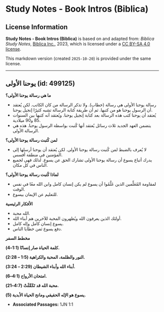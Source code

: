 # Study Notes - Book Intros (Biblica)

## License Information

**Study Notes - Book Intros (Biblica)** is based on and adapted from: _Biblica Study Notes_, [Biblica Inc.](https://www.biblica.com/), 2023, which is licensed under a [CC BY-SA 4.0 license](https://creativecommons.org/licenses/by-sa/4.0/legalcode.en).

This markdown version (created `2025-10-20`) is provided under the same license.



--------------------------------

## يوحنا الأولى (id: 499125)

**ما هي رسالة يوحنا الأولى؟**

* رسالة يوحنا الأولى هي رسالة (خطاب). ولا تذكر الرسالة من كان الكاتب. لكن يُعتقد أن الرسول يوحنا هو من كتبها. ثم أن طريقة كتابة الرسالة تشبه كثيرًا إنجيل يوحنا.
* يُعتقد أن يوحنا كتب هذه الرسالة بعد كتابة إنجيل يوحنا. ويُعتقد أنه كتبها بين السنوات 85 و90 ميلادية.
* يتضمن العهد الجديد ثلاث رسائل يُعتقد أنها كُتبت بواسطة الرسول يوحنا. هذه هي الرسالة الأولى.

**لمن كُتبت رسالة يوحنا الأولى؟**

* لا يُعرف بالضبط لمن كُتبت رسالة يوحنا الأولى. لكن يُعتقد أن يوحنا أرسلها إلى المؤمنين في منطقة أفسس.
* يدرك أتباع يسوع أن رسالة يوحنا الأولى تشارك الحق عن يسوع. لذلك فهي لجميع الناس في كل مكان.

**لماذا كُتبت رسالة يوحنا الأولى؟**

* لمقاومة المُعَلِّمين الذين عَلَّمُوا أن يسوع لم يكن إنسان كامل وابن الله معُا في نفس الوقت.
* للتعليم عن الإيمان بيسوع.

**الأفكار الرئيسية**

* الله محبة.
* أولئك الذين يعرفون الله ويُظهرون المحبة للآخرين هم أبناء الله.
* يسوع إنسان كامل وإله كامل.
* دفع يسوع ثمن خطايا الناس.

**مخطط السفر**

**كلمة الحياة صار إنسانًا (1:1–4\).**

**النور والظلمة، المحبة والكراهية (1:5 – 2:28\).**

**أبناء الله وأبناء الشيطان (2:29 – 3:24\).**

**امتحان الأرواح (4:1–6\).**

**محبة الله قد** **تَكَمَّلَتْ** **(4:7–21\).**

**يسوع هو الإله الحقيقي ومانح الحياة الأبدية (5\).**

* **Associated Passages:** 1JN 1:1

